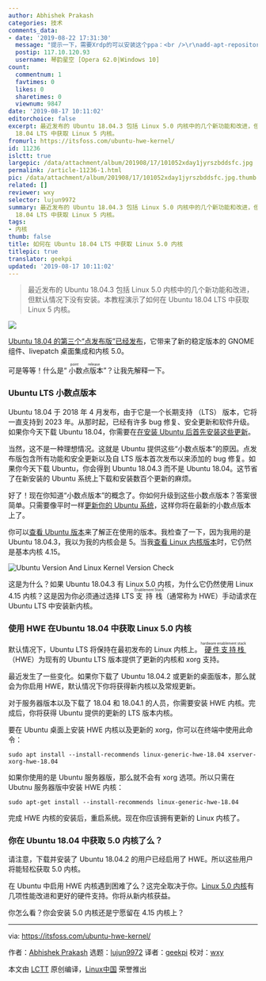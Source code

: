 ```yaml
---
author: Abhishek Prakash
categories: 技术
comments_data:
- date: '2019-08-22 17:31:30'
  message: "提示一下，需要Xrdp的可以安装这个ppa：<br />\r\nadd-apt-repository ppa:martinx/xrdp-hwe-18.04"
  postip: 117.10.120.93
  username: 琴韵星空 [Opera 62.0|Windows 10]
count:
  commentnum: 1
  favtimes: 0
  likes: 0
  sharetimes: 0
  viewnum: 9847
date: '2019-08-17 10:11:02'
editorchoice: false
excerpt: 最近发布的 Ubuntu 18.04.3 包括 Linux 5.0 内核中的几个新功能和改进，但默认情况下没有安装。本教程演示了如何在 Ubuntu
  18.04 LTS 中获取 Linux 5 内核。
fromurl: https://itsfoss.com/ubuntu-hwe-kernel/
id: 11236
islctt: true
largepic: /data/attachment/album/201908/17/101052xday1jyrszbddsfc.jpg
permalink: /article-11236-1.html
pic: /data/attachment/album/201908/17/101052xday1jyrszbddsfc.jpg.thumb.jpg
related: []
reviewer: wxy
selector: lujun9972
summary: 最近发布的 Ubuntu 18.04.3 包括 Linux 5.0 内核中的几个新功能和改进，但默认情况下没有安装。本教程演示了如何在 Ubuntu
  18.04 LTS 中获取 Linux 5 内核。
tags:
- 内核
thumb: false
title: 如何在 Ubuntu 18.04 LTS 中获取 Linux 5.0 内核
titlepic: true
translator: geekpi
updated: '2019-08-17 10:11:02'
---
```



> 
> 最近发布的 Ubuntu 18.04.3 包括 Linux 5.0 内核中的几个新功能和改进，但默认情况下没有安装。本教程演示了如何在 Ubuntu 18.04 LTS 中获取 Linux 5 内核。
> 
> 
> 


![](/data/attachment/album/201908/17/101052xday1jyrszbddsfc.jpg)


[Ubuntu 18.04 的第三个“点发布版”已经发布](https://ubuntu.com/blog/enhanced-livepatch-desktop-integration-available-with-ubuntu-18-04-3-lts)，它带来了新的稳定版本的 GNOME 组件、livepatch 桌面集成和内核 5.0。


可是等等！什么是“<ruby> 小数点版本 <rt>  point release </rt></ruby>”？让我先解释一下。


### Ubuntu LTS 小数点版本


Ubuntu 18.04 于 2018 年 4 月发布，由于它是一个长期支持 （LTS） 版本，它将一直支持到 2023 年。从那时起，已经有许多 bug 修复、安全更新和软件升级。如果你今天下载 Ubuntu 18.04，你需要在[在安装 Ubuntu 后首先安装这些更新](https://itsfoss.com/things-to-do-after-installing-ubuntu-18-04/)。


当然，这不是一种理想情况。这就是 Ubuntu 提供这些“小数点版本”的原因。点发布版包含所有功能和安全更新以及自 LTS 版本首次发布以来添加的 bug 修复。如果你今天下载 Ubuntu，你会得到 Ubuntu 18.04.3 而不是 Ubuntu 18.04。这节省了在新安装的 Ubuntu 系统上下载和安装数百个更新的麻烦。


好了！现在你知道“小数点版本”的概念了。你如何升级到这些小数点版本？答案很简单。只需要像平时一样[更新你的 Ubuntu 系统](https://itsfoss.com/update-ubuntu/)，这样你将在最新的小数点版本上了。


你可以[查看 Ubuntu 版本](https://itsfoss.com/how-to-know-ubuntu-unity-version/)来了解正在使用的版本。我检查了一下，因为我用的是 Ubuntu 18.04.3，我以为我的内核会是 5。当我[查看 Linux 内核版本](https://itsfoss.com/find-which-kernel-version-is-running-in-ubuntu/)时，它仍然是基本内核 4.15。


![Ubuntu Version And Linux Kernel Version Check](/data/attachment/album/201908/17/101105c72oh92u9e7zze3f.png)


这是为什么？如果 Ubuntu 18.04.3 有 Linux 5.0 内核，为什么它仍然使用 Linux 4.15 内核？这是因为你必须通过选择 LTS <ruby> 支持栈 <rt>  Enablement Stack </rt></ruby>（通常称为 HWE）手动请求在 Ubuntu LTS 中安装新内核。


### 使用 HWE 在Ubuntu 18.04 中获取 Linux 5.0 内核


默认情况下，Ubuntu LTS 将保持在最初发布的 Linux 内核上。<ruby> <a href="https://wiki.ubuntu.com/Kernel/LTSEnablementStack">  硬件支持栈 </a> <rt>  hardware enablement stack </rt></ruby>（HWE）为现有的 Ubuntu LTS 版本提供了更新的内核和 xorg 支持。


最近发生了一些变化。如果你下载了 Ubuntu 18.04.2 或更新的桌面版本，那么就会为你启用 HWE，默认情况下你将获得新内核以及常规更新。


对于服务器版本以及下载了 18.04 和 18.04.1 的人员，你需要安装 HWE 内核。完成后，你将获得 Ubuntu 提供的更新的 LTS 版本内核。


要在 Ubuntu 桌面上安装 HWE 内核以及更新的 xorg，你可以在终端中使用此命令：



```
sudo apt install --install-recommends linux-generic-hwe-18.04 xserver-xorg-hwe-18.04
```

如果你使用的是 Ubuntu 服务器版，那么就不会有 xorg 选项。所以只需在 Ubutnu 服务器版中安装 HWE 内核：



```
sudo apt-get install --install-recommends linux-generic-hwe-18.04
```

完成 HWE 内核的安装后，重启系统。现在你应该拥有更新的 Linux 内核了。


### 你在 Ubuntu 18.04 中获取 5.0 内核了么？


请注意，下载并安装了 Ubuntu 18.04.2 的用户已经启用了 HWE。所以这些用户将能轻松获取 5.0 内核。


在 Ubuntu 中启用 HWE 内核遇到困难了么？这完全取决于你。[Linux 5.0 内核](https://itsfoss.com/linux-kernel-5/)有几项性能改进和更好的硬件支持。你将从新内核获益。


你怎么看？你会安装 5.0 内核还是宁愿留在 4.15 内核上？




---


via: <https://itsfoss.com/ubuntu-hwe-kernel/>


作者：[Abhishek Prakash](https://itsfoss.com/author/abhishek/) 选题：[lujun9972](https://github.com/lujun9972) 译者：[geekpi](https://github.com/geekpi) 校对：[wxy](https://github.com/wxy)


本文由 [LCTT](https://github.com/LCTT/TranslateProject) 原创编译，[Linux中国](https://linux.cn/) 荣誉推出
